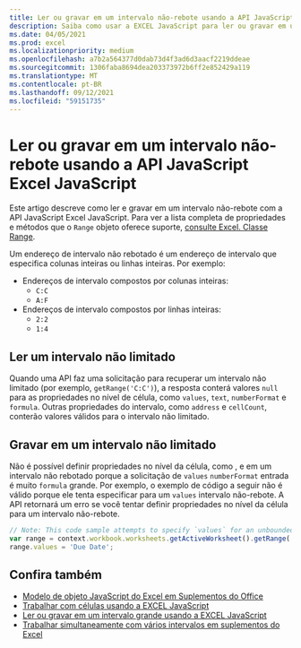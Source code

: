 ```yaml
---
title: Ler ou gravar em um intervalo não-rebote usando a API JavaScript Excel JavaScript
description: Saiba como usar a EXCEL JavaScript para ler ou gravar em um intervalo não-rebote.
ms.date: 04/05/2021
ms.prod: excel
ms.localizationpriority: medium
ms.openlocfilehash: a7b2a564377d0dab73d4f3ad6d3aacf2219ddeae
ms.sourcegitcommit: 1306faba8694dea203373972b6ff2e852429a119
ms.translationtype: MT
ms.contentlocale: pt-BR
ms.lasthandoff: 09/12/2021
ms.locfileid: "59151735"
---
```

# <a name="read-or-write-to-an-unbounded-range-using-the-excel-javascript-api"></a>Ler ou gravar em um intervalo não-rebote usando a API JavaScript Excel JavaScript

Este artigo descreve como ler e gravar em um intervalo não-rebote com a API JavaScript Excel JavaScript. Para ver a lista completa de propriedades e métodos que o `Range` objeto oferece suporte, [consulte Excel. Classe Range](/javascript/api/excel/excel.range).

Um endereço de intervalo não rebotado é um endereço de intervalo que especifica colunas inteiras ou linhas inteiras. Por exemplo:

- Endereços de intervalo compostos por colunas inteiras:<ul><li>`C:C`</li><li>`A:F`</li></ul>
- Endereços de intervalo compostos por linhas inteiras:<ul><li>`2:2`</li><li>`1:4`</li></ul>

## <a name="read-an-unbounded-range"></a>Ler um intervalo não limitado

Quando uma API faz uma solicitação para recuperar um intervalo não limitado (por exemplo, `getRange('C:C')`), a resposta conterá valores `null` para as propriedades no nível de célula, como `values`, `text`, `numberFormat` e `formula`. Outras propriedades do intervalo, como `address` e `cellCount`, conterão valores válidos para o intervalo não limitado.

## <a name="write-to-an-unbounded-range"></a>Gravar em um intervalo não limitado

Não é possível definir propriedades no nível da célula, como , e em um intervalo não rebotado porque a solicitação de `values` `numberFormat` entrada é muito `formula` grande. Por exemplo, o exemplo de código a seguir não é válido porque ele tenta especificar para um `values` intervalo não-rebote. A API retornará um erro se você tentar definir propriedades no nível da célula para um intervalo não-rebote.

```js
// Note: This code sample attempts to specify `values` for an unbounded range, which is not a valid request. The sample will return an error. 
var range = context.workbook.worksheets.getActiveWorksheet().getRange('A:B');
range.values = 'Due Date';
```

## <a name="see-also"></a>Confira também

- [Modelo de objeto JavaScript do Excel em Suplementos do Office](excel-add-ins-core-concepts.md)
- [Trabalhar com células usando a EXCEL JavaScript](excel-add-ins-cells.md)
- [Ler ou gravar em um intervalo grande usando a EXCEL JavaScript](excel-add-ins-ranges-large.md)
- [Trabalhar simultaneamente com vários intervalos em suplementos do Excel](excel-add-ins-multiple-ranges.md)
